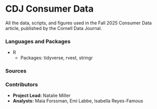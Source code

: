 # CDJ Consumer Data
All the data, scripts, and figures used in the Fall 2025 Consumer Data article, published by the Cornell Data Journal.

### Languages and Packages
+ R
  + Packages: tidyverse, rvest, stringr
### Sources

### Contributors
+ **Project Lead:** Natalie Miller
+ **Analysts:** Maia Forssman, Emi Labbe, Isabella Reyes-Famous
